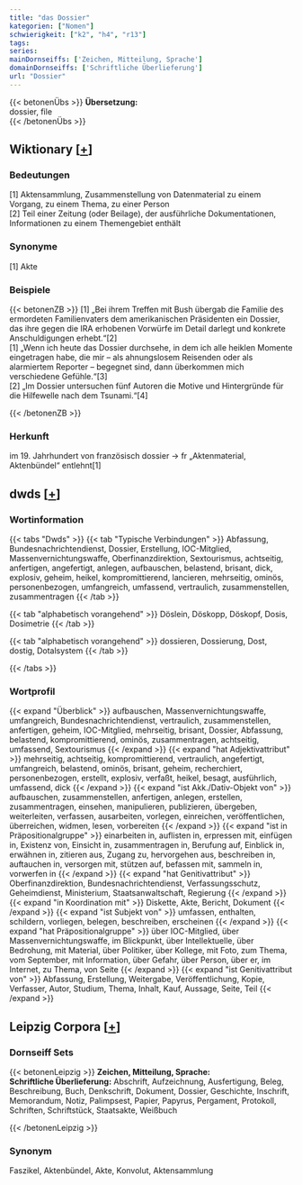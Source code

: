 ```yaml
---
title: "das Dossier"
kategorien: ["Nomen"]
schwierigkeit: ["k2", "h4", "r13"]
tags:
series:
mainDornseiffs: ['Zeichen, Mitteilung, Sprache']
domainDornseiffs: ['Schriftliche Überlieferung']
url: "Dossier"
---
```


{{< betonenÜbs >}}
**Übersetzung:**  
dossier, file  
{{< /betonenÜbs >}}

## Wiktionary [[+](https://de.wiktionary.org/wiki/Dossier)]

### Bedeutungen
[1] Aktensammlung, Zusammenstellung von Datenmaterial zu einem Vorgang, zu einem Thema, zu einer Person  
[2] Teil einer Zeitung (oder Beilage), der ausführliche Dokumentationen, Informationen zu einem Themengebiet enthält  

### Synonyme
[1] Akte  

### Beispiele
{{< betonenZB >}}
[1] „Bei ihrem Treffen mit Bush übergab die Familie des ermordeten Familienvaters dem amerikanischen Präsidenten ein Dossier, das ihre gegen die IRA erhobenen Vorwürfe im Detail darlegt und konkrete Anschuldigungen erhebt.“[2]  
[1] „Wenn ich heute das Dossier durchsehe, in dem ich alle heiklen Momente eingetragen habe, die mir – als ahnungslosem Reisenden oder als alarmiertem Reporter – begegnet sind, dann überkommen mich verschiedene Gefühle.“[3]  
[2] „Im Dossier untersuchen fünf Autoren die Motive und Hintergründe für die Hilfewelle nach dem Tsunami.“[4]  

{{< /betonenZB >}}
### Herkunft
im 19. Jahrhundert von französisch dossier → fr „Aktenmaterial, Aktenbündel“ entlehnt[1]  



## dwds [[+](https://www.dwds.de/wb/Dossier)]

### Wortinformation
{{< tabs "Dwds" >}}
{{< tab "Typische Verbindungen" >}}
Abfassung, Bundesnachrichtendienst, Dossier, Erstellung, IOC-Mitglied, Massenvernichtungswaffe, Oberfinanzdirektion, Sextourismus, achtseitig, anfertigen, angefertigt, anlegen, aufbauschen, belastend, brisant, dick, explosiv, geheim, heikel, kompromittierend, lancieren, mehrseitig, ominös, personenbezogen, umfangreich, umfassend, vertraulich, zusammenstellen, zusammentragen
{{< /tab >}}

{{< tab "alphabetisch vorangehend" >}}
Döslein, Döskopp, Döskopf, Dosis, Dosimetrie
{{< /tab >}}

{{< tab "alphabetisch vorangehend" >}}
dossieren, Dossierung, Dost, dostig, Dotalsystem
{{< /tab >}}

{{< /tabs >}}

### Wortprofil
{{< expand "Überblick" >}} aufbauschen, Massenvernichtungswaffe, umfangreich, Bundesnachrichtendienst, vertraulich, zusammenstellen, anfertigen, geheim, IOC-Mitglied, mehrseitig, brisant, Dossier, Abfassung, belastend, kompromittierend, ominös, zusammentragen, achtseitig, umfassend, Sextourismus {{< /expand >}}
{{< expand "hat Adjektivattribut" >}} mehrseitig, achtseitig, kompromittierend, vertraulich, angefertigt, umfangreich, belastend, ominös, brisant, geheim, recherchiert, personenbezogen, erstellt, explosiv, verfaßt, heikel, besagt, ausführlich, umfassend, dick {{< /expand >}}
{{< expand "ist Akk./Dativ-Objekt von" >}} aufbauschen, zusammenstellen, anfertigen, anlegen, erstellen, zusammentragen, einsehen, manipulieren, publizieren, übergeben, weiterleiten, verfassen, ausarbeiten, vorlegen, einreichen, veröffentlichen, überreichen, widmen, lesen, vorbereiten {{< /expand >}}
{{< expand "ist in Präpositionalgruppe" >}} einarbeiten in, auflisten in, erpressen mit, einfügen in, Existenz von, Einsicht in, zusammentragen in, Berufung auf, Einblick in, erwähnen in, zitieren aus, Zugang zu, hervorgehen aus, beschreiben in, auftauchen in, versorgen mit, stützen auf, befassen mit, sammeln in, vorwerfen in {{< /expand >}}
{{< expand "hat Genitivattribut" >}} Oberfinanzdirektion, Bundesnachrichtendienst, Verfassungsschutz, Geheimdienst, Ministerium, Staatsanwaltschaft, Regierung {{< /expand >}}
{{< expand "in Koordination mit" >}} Diskette, Akte, Bericht, Dokument {{< /expand >}}
{{< expand "ist Subjekt von" >}} umfassen, enthalten, schildern, vorliegen, belegen, beschreiben, erscheinen {{< /expand >}}
{{< expand "hat Präpositionalgruppe" >}} über IOC-Mitglied, über Massenvernichtungswaffe, im Blickpunkt, über Intellektuelle, über Bedrohung, mit Material, über Politiker, über Kollege, mit Foto, zum Thema, vom September, mit Information, über Gefahr, über Person, über er, im Internet, zu Thema, von Seite {{< /expand >}}
{{< expand "ist Genitivattribut von" >}} Abfassung, Erstellung, Weitergabe, Veröffentlichung, Kopie, Verfasser, Autor, Studium, Thema, Inhalt, Kauf, Aussage, Seite, Teil {{< /expand >}}

## Leipzig Corpora [[+](https://corpora.uni-leipzig.de/en/res?word=Dossier&corpusId=deu_newscrawl-public_2018)]

### Dornseiff Sets
{{< betonenLeipzig >}}
**Zeichen, Mitteilung, Sprache:**  
**Schriftliche Überlieferung:** Abschrift, Aufzeichnung, Ausfertigung, Beleg, Beschreibung, Buch, Denkschrift, Dokument, Dossier, Geschichte, Inschrift, Memorandum, Notiz, Palimpsest, Papier, Papyrus, Pergament, Protokoll, Schriften, Schriftstück, Staatsakte, Weißbuch  

{{< /betonenLeipzig >}}

### Synonym
Faszikel, Aktenbündel, Akte, Konvolut, Aktensammlung

